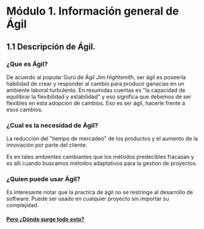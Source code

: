 # Módulo 1. Información general de Ágil

## 1.1 Descripción de Ágil.

### ¿Que es Ágil?
De acuerdo al popular Gurú de Ágil _Jim Hightsmith_, ser ágil es poseerla habilidad de crear y responder al cambio para producir ganacias en un ambiente laboral turbulento.
En resumidas cuentas es "la capacidad de equilibrar la flexibilidad y estabilidad" y eso significa que debemos de ser flexibles en esta adopcion de cambios.
Eso es ser ágil, hacerle frente a esos cambios.
### ¿Cual es la necesidad de Ágil?
La reducción del "tiempo de mercadeo" de los productos y el aumento de la innovación por parte del cliente.

Es en tales ambientes cambiantes que los métodos predecibles fracasan y es allí cuando buscamos métodos adaptativos para la gestion de proyectos.

### ¿Quien puede usar Ágil?

Es interesante notar que la practica de ágil no se restringe al desarrollo de software.
Puede ser usado en cualquier proyecto sin importar su complejidad.


#### [__Pero ¿Dónde surge todo esto?__](module1/02_module1.md)

